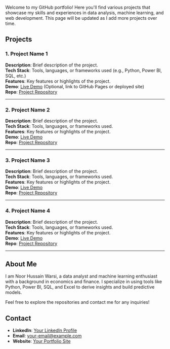 

Welcome to my GitHub portfolio! Here you'll find various projects that showcase my skills and experiences in data analysis, machine learning, and web development. This page will be updated as I add more projects over time.

## Projects

### 1. Project Name 1
**Description**: Brief description of the project.  
**Tech Stack**: Tools, languages, or frameworks used (e.g., Python, Power BI, SQL, etc.)  
**Features**: Key features or highlights of the project.  
**Demo**: [Live Demo](#) (Optional, link to GitHub Pages or deployed site)  
**Repo**: [Project Repository](#)

---

### 2. Project Name 2
**Description**: Brief description of the project.  
**Tech Stack**: Tools, languages, or frameworks used.  
**Features**: Key features or highlights of the project.  
**Demo**: [Live Demo](#)  
**Repo**: [Project Repository](#)

---

### 3. Project Name 3
**Description**: Brief description of the project.  
**Tech Stack**: Tools, languages, or frameworks used.  
**Features**: Key features or highlights of the project.  
**Demo**: [Live Demo](#)  
**Repo**: [Project Repository](#)

---

### 4. Project Name 4
**Description**: Brief description of the project.  
**Tech Stack**: Tools, languages, or frameworks used.  
**Features**: Key features or highlights of the project.  
**Demo**: [Live Demo](#)  
**Repo**: [Project Repository](#)

---

## About Me

I am Noor Hussain Warsi, a data analyst and machine learning enthusiast with a background in economics and finance. I specialize in using tools like Python, Power BI, SQL, and Excel to derive insights and build predictive models.

Feel free to explore the repositories and contact me for any inquiries!

## Contact

- **LinkedIn**: [Your LinkedIn Profile](#)
- **Email**: your-email@example.com
- **Website**: [Your Portfolio Site](#)


